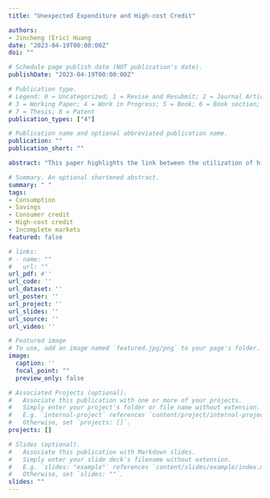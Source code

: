 ```yaml
---
title: "Unexpected Expenditure and High-cost Credit"

authors:
- Jincheng (Eric) Huang
date: "2023-04-19T00:00:00Z"
doi: ""

# Schedule page publish date (NOT publication's date).
publishDate: "2023-04-19T00:00:00Z"

# Publication type.
# Legend: 0 = Uncategorized; 1 = Revise and Resubmit; 2 = Journal Article;
# 3 = Working Paper; 4 = Work in Progress; 5 = Book; 6 = Book section;
# 7 = Thesis; 8 = Patent
publication_types: ["4"]

# Publication name and optional abbreviated publication name.
publication: ""
publication_short: ""

abstract: "This paper highlights the link between the utilization of high-cost consumer credits by wealth-poor households and the risks associated with household expenditures. Using the PSID and the SCF, I document that households with very limited liquid wealth and available credit while facing unexpected expenses are more likely to resort to high-cost credit options, such as payday loans. Furthermore, these unexpected expenses probably stem from specific spending categories, such as medical costs as well as vehicle and home repairs. For households at their borrowing constraints, occurrence of expenditure shocks tends to reduce consumption growth and savings rate, which impedes wealth accumulation. I discuss the role of expenditure shocks in models of consumption-savings and why they are crucial for understanding the demand for high-cost credits."

# Summary. An optional shortened abstract.
summary: " "
tags:
- Consumption
- Savings
- Consumer credit
- High-cost credit
- Incomplete markets
featured: false

# links:
# - name: ""
#   url: ""
url_pdf: #''
url_code: ''
url_dataset: ''
url_poster: ''
url_project: ''
url_slides: ''
url_source: ''
url_video: ''

# Featured image
# To use, add an image named `featured.jpg/png` to your page's folder.
image:
  caption: ''
  focal_point: ""
  preview_only: false

# Associated Projects (optional).
#   Associate this publication with one or more of your projects.
#   Simply enter your project's folder or file name without extension.
#   E.g. `internal-project` references `content/project/internal-project/index.md`.
#   Otherwise, set `projects: []`.
projects: []

# Slides (optional).
#   Associate this publication with Markdown slides.
#   Simply enter your slide deck's filename without extension.
#   E.g. `slides: "example"` references `content/slides/example/index.md`.
#   Otherwise, set `slides: ""`.
slides: ""
---
```

